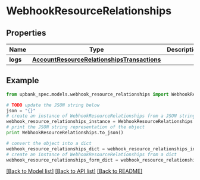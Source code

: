 # WebhookResourceRelationships


## Properties

Name | Type | Description | Notes
------------ | ------------- | ------------- | -------------
**logs** | [**AccountResourceRelationshipsTransactions**](AccountResourceRelationshipsTransactions.md) |  | 

## Example

```python
from upbank_spec.models.webhook_resource_relationships import WebhookResourceRelationships

# TODO update the JSON string below
json = "{}"
# create an instance of WebhookResourceRelationships from a JSON string
webhook_resource_relationships_instance = WebhookResourceRelationships.from_json(json)
# print the JSON string representation of the object
print WebhookResourceRelationships.to_json()

# convert the object into a dict
webhook_resource_relationships_dict = webhook_resource_relationships_instance.to_dict()
# create an instance of WebhookResourceRelationships from a dict
webhook_resource_relationships_form_dict = webhook_resource_relationships.from_dict(webhook_resource_relationships_dict)
```
[[Back to Model list]](../README.md#documentation-for-models) [[Back to API list]](../README.md#documentation-for-api-endpoints) [[Back to README]](../README.md)


